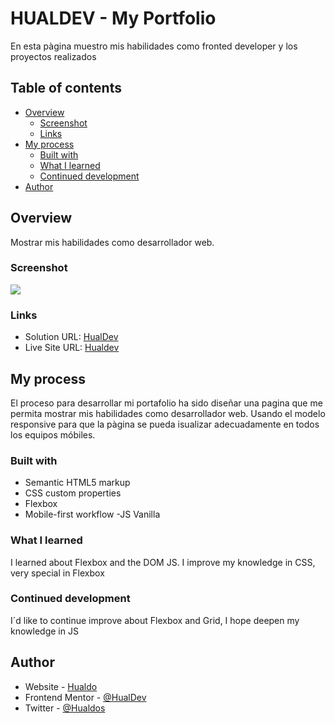 # HUALDEV - My Portfolio

En esta pàgina muestro mis habilidades como fronted developer y los proyectos realizados

## Table of contents

- [Overview](#overview)
  - [Screenshot](#screenshot)
  - [Links](#links)
- [My process](#my-process)
  - [Built with](#built-with)
  - [What I learned](#what-i-learned)
  - [Continued development](#continued-development)
- [Author](#author)


## Overview

Mostrar mis habilidades como desarrollador web.


### Screenshot

![](./images/screenshot.jpg)


### Links

- Solution URL: [HualDev](https://hualdev.github.io/myPortfolio/)
- Live Site URL: [Hualdev](https://hualdevportafolio.netlify.app/)

## My process

El proceso para desarrollar mi portafolio ha sido diseñar una pagina que me permita mostrar mis habilidades como desarrollador web. Usando el modelo responsive para que la pàgina se pueda isualizar adecuadamente en todos los equipos móbiles.

### Built with

- Semantic HTML5 markup
- CSS custom properties
- Flexbox
- Mobile-first workflow
-JS Vanilla


### What I learned

I learned about Flexbox and the DOM JS. I improve my knowledge in CSS, very special in Flexbox

### Continued development

I´d like to continue improve about Flexbox and Grid, I hope deepen my knowledge in JS


## Author

- Website - [Hualdo](https://hualdev.github.io/Hualcap/)
- Frontend Mentor - [@HualDev](https://www.frontendmentor.io/profile/Hualdop)
- Twitter - [@Hualdos](https://www.twitter.com/hualdos)
